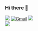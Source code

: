### Hi there 👋
[<img src="https://img.shields.io/badge/Github-%23000000.svg?&style=for-the-badge&logo=github&logoColor=white">](https://github.com/shreyangautam)
[<img alt="Gmail" src="https://img.shields.io/badge/Gmail-D14836?style=for-the-badge&logo=gmail&logoColor=white" />](mailto:shreyangautam005@gmail.com)
[<img src="https://img.shields.io/badge/linkedin-%230077B5.svg?&style=for-the-badge&logo=linkedin&logoColor=white">](https://www.linkedin.com/in/shreyan-gautam-8889201ba/)<br>
[<img src="https://encrypted-tbn0.gstatic.com/images?q=tbn:ANd9GcTJ9hBLye5Gzhjkitf2Ft-fcdHX6chTQ9BEcA&usqp=CAU">](https://www.codechef.com/users/shreyan_gautam)

<img src="https://github-readme-stats.vercel.app/api?username=shreyangautam&&show_icons=true&title_color=ffffff&icon_color=F5AC20&text_color=daf7dc&bg_color=ff105f" style="height:10px;">
<!--
**shreyangautam/shreyangautam** is a ✨ _special_ ✨ repository because its `README.md` (this file) appears on your GitHub profile.

Here are some ideas to get you started:

- 🔭 I’m currently working on ...
- 🌱 I’m currently learning ...
- 👯 I’m looking to collaborate on ...
- 🤔 I’m looking for help with ...
- 💬 Ask me about ...
- 📫 How to reach me: ...
- 😄 Pronouns: ...
- ⚡ Fun fact: ...
-->
